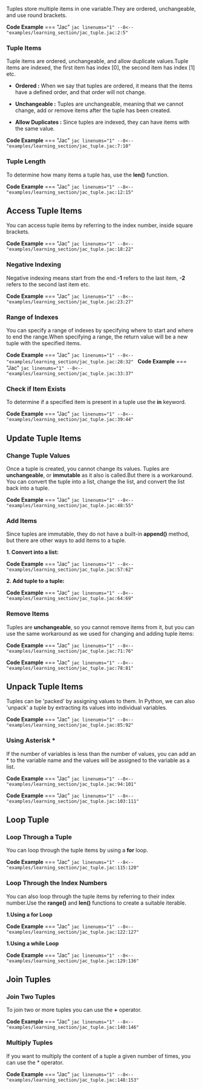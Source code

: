 Tuples store multiple items in one variable.They are ordered, unchangeable, and use round brackets.

**Code Example**
=== "Jac"
    ```jac linenums="1"
    --8<-- "examples/learning_section/jac_tuple.jac:2:5"
    ```

### Tuple Items
Tuple items are ordered, unchangeable, and allow duplicate values.Tuple items are indexed, the first item has index [0], the second item has index [1] etc.

- **Ordered :**
When we say that tuples are ordered, it means that the items have a defined order, and that order will not change.

- **Unchangeable :**
Tuples are unchangeable, meaning that we cannot change, add or remove items after the tuple has been created.

- **Allow Duplicates :**
Since tuples are indexed, they can have items with the same value.

**Code Example**
=== "Jac"
    ```jac linenums="1"
    --8<-- "examples/learning_section/jac_tuple.jac:7:10"
    ```

### Tuple Length
To determine how many items a tuple has, use the **len()** function.

**Code Example**
=== "Jac"
    ```jac linenums="1"
    --8<-- "examples/learning_section/jac_tuple.jac:12:15"
    ```

## Access Tuple Items
You can access tuple items by referring to the index number, inside square brackets.

**Code Example**
=== "Jac"
    ```jac linenums="1"
    --8<-- "examples/learning_section/jac_tuple.jac:18:22"
    ```

### Negative Indexing
Negative indexing means start from the end.**-1** refers to the last item, **-2** refers to the second last item etc.

**Code Example**
=== "Jac"
    ```jac linenums="1"
    --8<-- "examples/learning_section/jac_tuple.jac:23:27"
    ```

### Range of Indexes
You can specify a range of indexes by specifying where to start and where to end the range.When specifying a range, the return value will be a new tuple with the specified items.

**Code Example**
=== "Jac"
    ```jac linenums="1"
    --8<-- "examples/learning_section/jac_tuple.jac:28:32"
    ```
**Code Example**
=== "Jac"
    ```jac linenums="1"
    --8<-- "examples/learning_section/jac_tuple.jac:33:37"
    ```

### Check if Item Exists
To determine if a specified item is present in a tuple use the **in** keyword.

**Code Example**
=== "Jac"
    ```jac linenums="1"
    --8<-- "examples/learning_section/jac_tuple.jac:39:44"
    ```

## Update Tuple Items

### Change Tuple Values
Once a tuple is created, you cannot change its values. Tuples are **unchangeable**, or **immutable** as it also is called.But there is a workaround. You can convert the tuple into a list, change the list, and convert the list back into a tuple.

**Code Example**
=== "Jac"
    ```jac linenums="1"
    --8<-- "examples/learning_section/jac_tuple.jac:48:55"
    ```

### Add Items
Since tuples are immutable, they do not have a built-in **append()** method, but there are other ways to add items to a tuple.

**1. Convert into a list:**

**Code Example**
=== "Jac"
    ```jac linenums="1"
    --8<-- "examples/learning_section/jac_tuple.jac:57:62"
    ```

**2. Add tuple to a tuple:**

**Code Example**
=== "Jac"
    ```jac linenums="1"
    --8<-- "examples/learning_section/jac_tuple.jac:64:69"
    ```

### Remove Items
Tuples are **unchangeable**, so you cannot remove items from it, but you can use the same workaround as we used for changing and adding tuple items:

**Code Example**
=== "Jac"
    ```jac linenums="1"
    --8<-- "examples/learning_section/jac_tuple.jac:71:76"
    ```

**Code Example**
=== "Jac"
    ```jac linenums="1"
    --8<-- "examples/learning_section/jac_tuple.jac:78:81"
    ```

## Unpack Tuple Items
Tuples can be 'packed' by assigning values to them. In Python, we can also 'unpack' a tuple by extracting its values into individual variables.

**Code Example**
=== "Jac"
    ```jac linenums="1"
    --8<-- "examples/learning_section/jac_tuple.jac:85:92"
    ```

### Using Asterisk *
If the number of variables is less than the number of values, you can add an * to the variable name and the values will be assigned to the variable as a list.

**Code Example**
=== "Jac"
    ```jac linenums="1"
    --8<-- "examples/learning_section/jac_tuple.jac:94:101"
    ```

**Code Example**
=== "Jac"
    ```jac linenums="1"
    --8<-- "examples/learning_section/jac_tuple.jac:103:111"
    ```

## Loop Tuple

### Loop Through a Tuple
You can loop through the tuple items by using a **for** loop.

**Code Example**
=== "Jac"
    ```jac linenums="1"
    --8<-- "examples/learning_section/jac_tuple.jac:115:120"
    ```

### Loop Through the Index Numbers
You can also loop through the tuple items by referring to their index number.Use the **range()** and **len()** functions to create a suitable iterable.

**1.Using a for Loop**

**Code Example**
=== "Jac"
    ```jac linenums="1"
    --8<-- "examples/learning_section/jac_tuple.jac:122:127"
    ```

**1.Using a while Loop**

**Code Example**
=== "Jac"
    ```jac linenums="1"
    --8<-- "examples/learning_section/jac_tuple.jac:129:136"
    ```

## Join Tuples

### Join Two Tuples
To join two or more tuples you can use the **+** operator.

**Code Example**
=== "Jac"
    ```jac linenums="1"
    --8<-- "examples/learning_section/jac_tuple.jac:140:146"
    ```

### Multiply Tuples
If you want to multiply the content of a tuple a given number of times, you can use the * operator.

**Code Example**
=== "Jac"
    ```jac linenums="1"
    --8<-- "examples/learning_section/jac_tuple.jac:148:153"
    ```
